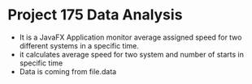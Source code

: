 # Project 175 Data Analysis
* It is a JavaFX Application monitor average assigned speed for two different systems in a specific time.
* it calculates average speed for two system and number of starts in specific time
* Data is coming from file.data
